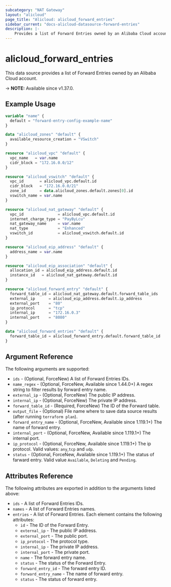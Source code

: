 ```yaml
---
subcategory: "NAT Gateway"
layout: "alicloud"
page_title: "Alicloud: alicloud_forward_entries"
sidebar_current: "docs-alicloud-datasource-forward-entries"
description: |-
    Provides a list of Forward Entries owned by an Alibaba Cloud account.
---
```


# alicloud_forward_entries

This data source provides a list of Forward Entries owned by an Alibaba Cloud account.

-> **NOTE:** Available since v1.37.0.

## Example Usage

```terraform
variable "name" {
  default = "forward-entry-config-example-name"
}

data "alicloud_zones" "default" {
  available_resource_creation = "VSwitch"
}

resource "alicloud_vpc" "default" {
  vpc_name   = var.name
  cidr_block = "172.16.0.0/12"
}

resource "alicloud_vswitch" "default" {
  vpc_id       = alicloud_vpc.default.id
  cidr_block   = "172.16.0.0/21"
  zone_id      = data.alicloud_zones.default.zones[0].id
  vswitch_name = var.name
}

resource "alicloud_nat_gateway" "default" {
  vpc_id               = alicloud_vpc.default.id
  internet_charge_type = "PayByLcu"
  nat_gateway_name     = var.name
  nat_type             = "Enhanced"
  vswitch_id           = alicloud_vswitch.default.id
}

resource "alicloud_eip_address" "default" {
  address_name = var.name
}

resource "alicloud_eip_association" "default" {
  allocation_id = alicloud_eip_address.default.id
  instance_id   = alicloud_nat_gateway.default.id
}

resource "alicloud_forward_entry" "default" {
  forward_table_id = alicloud_nat_gateway.default.forward_table_ids
  external_ip      = alicloud_eip_address.default.ip_address
  external_port    = "80"
  ip_protocol      = "tcp"
  internal_ip      = "172.16.0.3"
  internal_port    = "8080"
}

data "alicloud_forward_entries" "default" {
  forward_table_id = alicloud_forward_entry.default.forward_table_id
}
```

## Argument Reference

The following arguments are supported:

* `ids` - (Optional, ForceNew) A list of Forward Entries IDs.
* `name_regex` - (Optional, ForceNew, Available since 1.44.0+) A regex string to filter results by forward entry name.
* `external_ip` - (Optional, ForceNew) The public IP address.
* `internal_ip` - (Optional, ForceNew) The private IP address.
* `forward_table_id` - (Required, ForceNew) The ID of the Forward table.
* `output_file` - (Optional) File name where to save data source results (after running `terraform plan`).
* `forward_entry_name` - (Optional, ForceNew, Available since 1.119.1+) The name of forward entry.
* `internal_port` - (Optional, ForceNew, Available since 1.119.1+) The internal port.
* `ip_protocol` - (Optional, ForceNew, Available since 1.119.1+) The ip protocol. Valid values: `any`,`tcp` and `udp`. 
* `status` - (Optional, ForceNew, Available since 1.119.1+) The status of farward entry. Valid value `Available`, `Deleting` and `Pending`.

## Attributes Reference

The following attributes are exported in addition to the arguments listed above:

* `ids` - A list of Forward Entries IDs.
* `names` - A list of Forward Entries names.
* `entries` - A list of Forward Entries. Each element contains the following attributes:
  * `id` - The ID of the Forward Entry.
  * `external_ip` - The public IP address.
  * `external_port` - The public port.
  * `ip_protocol` - The protocol type.
  * `internal_ip` - The private IP address.
  * `internal_port` - The private port.
  * `name` - The forward entry name.
  * `status` - The status of the Forward Entry.
  * `forward_entry_id` - The forward entry ID.
  * `forward_entry_name` - The name of forward entry.
  * `status` - The status of forward entry.

